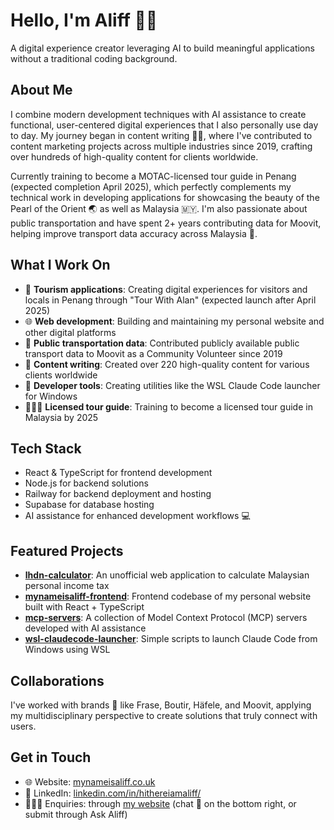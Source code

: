 # Hello, I'm Aliff 👋🏻

A digital experience creator leveraging AI to build meaningful applications without a traditional coding background.

## About Me

I combine modern development techniques with AI assistance to create functional, user-centered digital experiences that I also personally use day to day. My journey began in content writing ✍🏻, where I've contributed to content marketing projects across multiple industries since 2019, crafting over hundreds of high-quality content for clients worldwide.

Currently training to become a MOTAC-licensed tour guide in Penang (expected completion April 2025), which perfectly complements my technical work in developing applications for showcasing the beauty of the Pearl of the Orient 🌏 as well as Malaysia 🇲🇾. I'm also passionate about public transportation and have spent 2+ years contributing data for Moovit, helping improve transport data accuracy across Malaysia 🚌.

## What I Work On

- 🧳 **Tourism applications**: Creating digital experiences for visitors and locals in Penang through "Tour With Alan" (expected launch after April 2025)
- 🌐 **Web development**: Building and maintaining my personal website and other digital platforms
- 🚌 **Public transportation data**: Contributed publicly available public transport data to Moovit as a Community Volunteer since 2019
- 📝 **Content writing**: Created over 220 high-quality content for various clients worldwide
- 🔧 **Developer tools**: Creating utilities like the WSL Claude Code launcher for Windows
- 🙋🏻‍♂️ **Licensed tour guide**: Training to become a licensed tour guide in Malaysia by 2025

## Tech Stack

- React & TypeScript for frontend development
- Node.js for backend solutions
- Railway for backend deployment and hosting
- Supabase for database hosting
- AI assistance for enhanced development workflows 💻

## Featured Projects

- **[lhdn-calculator](https://github.com/hithereiamaliff/lhdn-calculator)**: An unofficial web application to calculate Malaysian personal income tax
- **[mynameisaliff-frontend](https://github.com/hithereiamaliff/mynameisaliff-frontend)**: Frontend codebase of my personal website built with React + TypeScript
- **[mcp-servers](https://github.com/hithereiamaliff/mcp-servers)**: A collection of Model Context Protocol (MCP) servers developed with AI assistance
- **[wsl-claudecode-launcher](https://github.com/hithereiamaliff/wsl-claudecode-launcher)**: Simple scripts to launch Claude Code from Windows using WSL

## Collaborations

I've worked with brands 🤝 like Frase, Boutir, Häfele, and Moovit, applying my multidisciplinary perspective to create solutions that truly connect with users.

## Get in Touch

- 🌐 Website: [mynameisaliff.co.uk](https://mynameisaliff.co.uk)
- 📲 LinkedIn: [linkedin.com/in/hithereiamaliff/](https://www.linkedin.com/in/hithereiamaliff/)
- 🙋🏻‍♂️ Enquiries: through [my website](https://mynameisaliff.co.uk) (chat 💬 on the bottom right, or submit through Ask Aliff)
